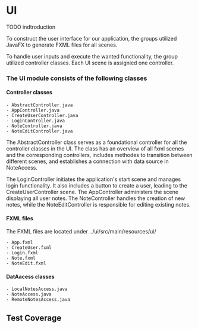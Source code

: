 # UI
TODO indtroduction 

To construct the user interface for our application, the groups utilized JavaFX to generate FXML files for all scenes. 

To handle user inputs and execute the wanted functionality, the group utilized controller classes. Each UI scene is assignied one controller.

### The UI module consists of the following classes 

#### Controller classes 
```
- AbstractController.java
- AppController.java
- CreateUserController.java
- LoginController.java
- NoteController.java
- NoteEditController.java
```

The AbstractController class serves as a foundational controller for all the controller classes in the UI. The class has an overview of all fxml scenes and the corresponding controllers, includes methodes to transition between different scenes, and  establishes a connection with data source in NoteAccess. 

The LoginController initiates the application's start scene and manages login functionality. It also includes a button to create a user, leading to the CreateUserController scene. The AppController administers the scene displaying all user notes. The NoteController handles the creation of new notes, while the NoteEditController is responsible for editing existing notes.


#### FXML files 

The FXML files are located under ../ui/src/main/resources/ui/
```
- App.fxml
- CreateUser.fxml
- Login.fxml
- Note.fxml
- NoteEdit.fxml
```

#### DatAacess classes
```
- LocalNotesAccess.java
- NoteAccess.java
- RemoteNotesAccess.java
```

## Test Coverage 